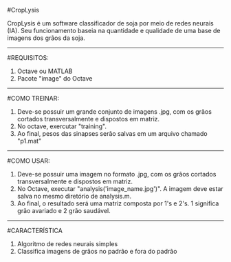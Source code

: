 #CropLysis

CropLysis é um software classificador de soja por meio de redes neurais (IA). Seu funcionamento baseia na quantidade e qualidade de uma base de imagens dos grãos da soja.

____________________________________________________________________________________________________
#REQUISITOS:
1. Octave ou MATLAB
2. Pacote "image" do Octave
____________________________________________________________________________________________________

#COMO TREINAR:
1. Deve-se possuir um grande conjunto de imagens .jpg, com os grãos cortados transversalmente e dispostos em matriz.
2. No octave, exercutar "training".
3. Ao final, pesos das sinapses serão salvas em um arquivo chamado "p1.mat"
____________________________________________________________________________________________________
#COMO USAR:
1. Deve-se possuir uma imagem no formato .jpg, com os grãos cortados transversalmente e dispostos em matriz.
2. No Octave, executar "analysis('image_name.jpg')". A imagem deve estar salva no mesmo diretório de analysis.m.
3. Ao final, o resultado será uma matriz composta por 1's e 2's. 1 significa grão avariado e 2 grão saudável.
____________________________________________________________________________________________________
#CARACTERÍSTICA
1. Algoritmo de redes neurais simples
2. Classifica imagens de grãos no padrão e fora do padrão
